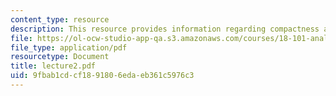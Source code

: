 ```yaml
---
content_type: resource
description: This resource provides information regarding compactness and connectedness.
file: https://ol-ocw-studio-app-qa.s3.amazonaws.com/courses/18-101-analysis-ii-fall-2005/9fbab1cdcf1891806edaeb361c5976c3_lecture2.pdf
file_type: application/pdf
resourcetype: Document
title: lecture2.pdf
uid: 9fbab1cd-cf18-9180-6eda-eb361c5976c3
---
```


